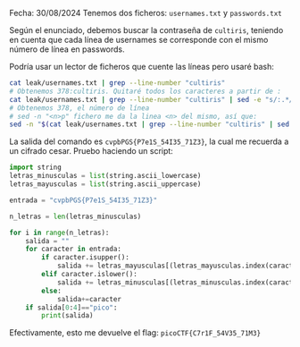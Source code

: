 Fecha: 30/08/2024
Tenemos dos ficheros: `usernames.txt` y `passwords.txt`

Según el enunciado, debemos buscar la contraseña de `cultiris`, teniendo en cuenta que cada línea de usernames se corresponde con el mismo número de línea en passwords. 

Podría usar un lector de ficheros que cuente las líneas pero usaré bash: 

```bash
cat leak/usernames.txt | grep --line-number "cultiris" 
# Obtenemos 378:cultiris. Quitaré todos los caracteres a partir de : 
cat leak/usernames.txt | grep --line-number "cultiris" | sed -e "s/:.*//" 
# Obtenemos 378, el número de línea
# sed -n "<n>p" fichero me da la linea <n> del mismo, así que:
sed -n "$(cat leak/usernames.txt | grep --line-number "cultiris" | sed -e "s/:.*//")p" leak/passwords.txt
```

La salida del comando es `cvpbPGS{P7e1S_54I35_71Z3}`, la cual me recuerda a un cifrado cesar. Pruebo haciendo un script:

```python
import string
letras_minusculas = list(string.ascii_lowercase)
letras_mayusculas = list(string.ascii_uppercase)

entrada = "cvpbPGS{P7e1S_54I35_71Z3}"

n_letras = len(letras_minusculas)

for i in range(n_letras):
    salida = ""
    for caracter in entrada:
        if caracter.isupper():
            salida += letras_mayusculas[(letras_mayusculas.index(caracter)+i)%n_letras]
        elif caracter.islower():
            salida += letras_minusculas[(letras_minusculas.index(caracter)+i)%n_letras]
        else:
            salida+=caracter
    if salida[0:4]=="pico":
        print(salida)
```

Efectivamente, esto me devuelve el flag: `picoCTF{C7r1F_54V35_71M3}`
